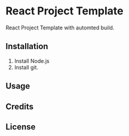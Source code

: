 # React Project Template

React Project Template with automted build.

## Installation
1. Install Node.js
2. Install git.

## Usage

## Credits

## License